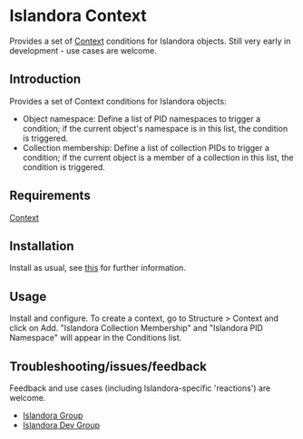 # Islandora Context

Provides a set of [Context](https://dupal.org/project/context) conditions for Islandora objects. Still very early in development - use cases are welcome.

## Introduction

Provides a set of Context conditions for Islandora objects:

* Object namespace: Define a list of PID namespaces to trigger a condition; if the current object's namespace is in this list, the condition is triggered.
* Collection membership: Define a list of collection PIDs to trigger a condition; if the current object is a member of a collection in this list, the condition is triggered.

## Requirements

[Context](https://dupal.org/project/context)

## Installation

Install as usual, see [this](https://drupal.org/documentation/install/modules-themes/modules-7) for further information.

## Usage

Install and configure. To create a context, go to Structure > Context and click on Add. "Islandora Collection Membership" and "Islandora PID Namespace" will appear in the Conditions list.

## Troubleshooting/issues/feedback

Feedback and use cases (including Islandora-specific 'reactions') are welcome.

* [Islandora Group](https://groups.google.com/forum/?hl=en&fromgroups#!forum/islandora)
* [Islandora Dev Group](https://groups.google.com/forum/?hl=en&fromgroups#!forum/islandora-dev)

